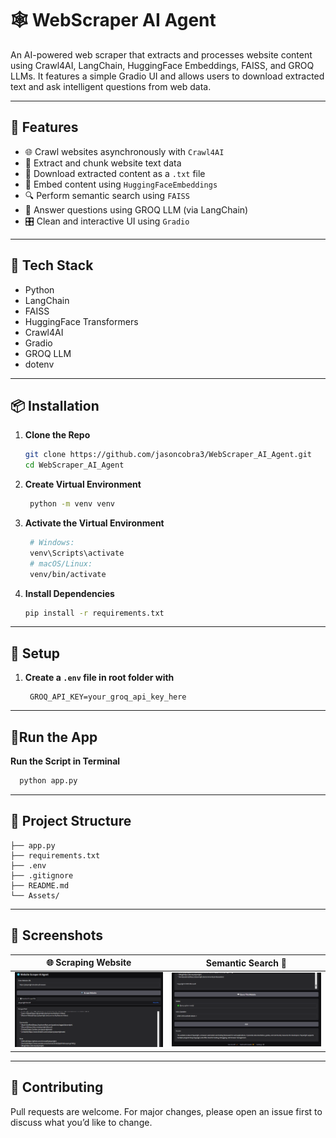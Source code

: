 # 🕸️ WebScraper AI Agent


An AI-powered web scraper that extracts and processes website content using Crawl4AI, LangChain, HuggingFace Embeddings, FAISS, and GROQ LLMs. It features a simple Gradio UI and allows users to download extracted text and ask intelligent questions from web data.

---

## 🚀 Features

- 🌐 Crawl websites asynchronously with `Crawl4AI`
- 📄 Extract and chunk website text data
- 🧾 Download extracted content as a `.txt` file
- 🤖 Embed content using `HuggingFaceEmbeddings`
- 🔍 Perform semantic search using `FAISS`
- 💬 Answer questions using GROQ LLM (via LangChain)
- 🎛️ Clean and interactive UI using `Gradio`

---

## 🧰 Tech Stack

- Python
- LangChain
- FAISS
- HuggingFace Transformers
- Crawl4AI
- Gradio
- GROQ LLM
- dotenv

---

## 📦 Installation

1. **Clone the Repo**
   ```bash
   git clone https://github.com/jasoncobra3/WebScraper_AI_Agent.git
   cd WebScraper_AI_Agent

2. **Create Virtual Environment**
   ```bash
    python -m venv venv
   
3. **Activate the Virtual Environment**
   ```bash
    # Windows:
    venv\Scripts\activate
    # macOS/Linux:
    venv/bin/activate

4. **Install Dependencies**
   ```bash
   pip install -r requirements.txt

---
## 🔐 Setup
1. **Create a `.env` file in root folder with**
   ```env
    GROQ_API_KEY=your_groq_api_key_here
   ```

---

##  🚀Run the App
   **Run the Script in Terminal**
   ```bash
     python app.py
   ```

---

## 📁 Project Structure
```
├── app.py
├── requirements.txt
├── .env
├── .gitignore
├── README.md
└── Assets/
```
---
## 📸 Screenshots

| 🌐 Scraping Website|Semantic Search 📄 |
|---------------|------------------|
| ![Scraper](Assets/Screenshot1.png) | ![Semantic_Search](Assets/screenshot2.png)|

---

## 🤝 Contributing

Pull requests are welcome. For major changes, please open an issue first to discuss what you’d like to change.


